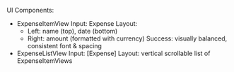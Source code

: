 UI Components:
- ExpenseItemView
  Input: Expense
  Layout: 
    - Left: name (top), date (bottom)
    - Right: amount (formatted with currency)
  Success: visually balanced, consistent font & spacing
- ExpenseListView
  Input: [Expense]
  Layout: vertical scrollable list of ExpenseItemViews
